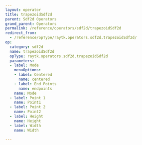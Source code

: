 ```yaml
---
layout: operator
title: trapezoidSdf2d
parent: Sdf2d Operators
grand_parent: Operators
permalink: /reference/operators/sdf2d/trapezoidSdf2d
redirect_from:
  - /reference/opType/raytk.operators.sdf2d.trapezoidSdf2d/
op:
  category: sdf2d
  name: trapezoidSdf2d
  opType: raytk.operators.sdf2d.trapezoidSdf2d
  parameters:
  - label: Mode
    menuOptions:
    - label: Centered
      name: centered
    - label: End Points
      name: endpoints
    name: Mode
  - label: Point 1
    name: Point1
  - label: Point 2
    name: Point2
  - label: Height
    name: Height
  - label: Width
    name: Width

---
```

